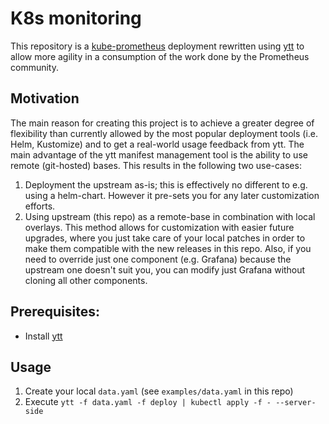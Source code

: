 # K8s monitoring
This repository is a [kube-prometheus](https://github.com/prometheus-operator/kube-prometheus) deployment rewritten using [ytt](https://carvel.dev/ytt/) to allow more agility in a consumption of the work done by the Prometheus community.

## Motivation
The main reason for creating this project is to achieve a greater degree of flexibility than currently allowed by the most popular deployment tools (i.e. Helm, Kustomize) and to get a real-world usage feedback from ytt. The main advantage of the ytt manifest management tool is the ability to use remote (git-hosted) bases. This results in the following two use-cases:
1. Deployment the upstream as-is; this is effectively no different to e.g. using a helm-chart. However it pre-sets you for any later customization efforts.
2. Using upstream (this repo) as a remote-base in combination with local overlays. This method allows for customization with easier future upgrades, where you just take care of your local patches in order to make them compatible with the new releases in this repo. Also, if you need to override just one component (e.g. Grafana) because the upstream one doesn't suit you, you can modify just Grafana without cloning all other components.

## Prerequisites:
- Install [ytt](https://carvel.dev/ytt/)

## Usage
1. Create your local `data.yaml` (see `examples/data.yaml` in this repo)
2. Execute `ytt -f data.yaml -f deploy | kubectl apply -f - --server-side`
